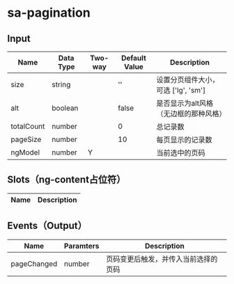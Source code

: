 # sa-pagination

## Input

| Name | Data Type |  Two-way | Default Value | Description |
| --- | --- | --- | --- | --- |
| size | string | | '' |  设置分页组件大小，可选 ['lg', 'sm'] |
| alt | boolean | | false | 是否显示为alt风格（无边框的那种风格） |
| totalCount | number | | 0 | 总记录数 |
| pageSize | number | | 10 | 每页显示的记录数 |
| ngModel | number | Y | | 当前选中的页码 |
 
## Slots（ng-content占位符）

| Name | Description |
| --- | --- |

## Events（Output）

| Name | Paramters | Description |
| --- | --- | --- |
| pageChanged | number | 页码变更后触发，并传入当前选择的页码 |
